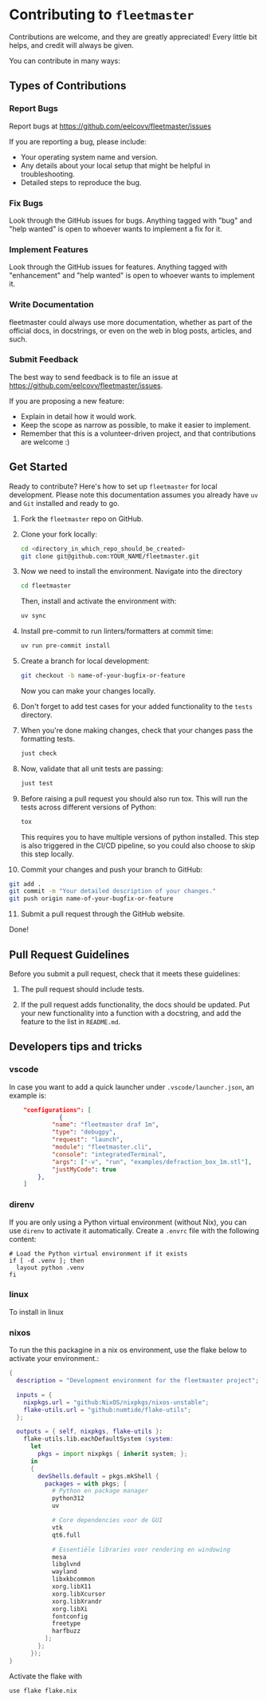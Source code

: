 # Contributing to `fleetmaster`

Contributions are welcome, and they are greatly appreciated!
Every little bit helps, and credit will always be given.

You can contribute in many ways:

## Types of Contributions

### Report Bugs

Report bugs at <https://github.com/eelcovv/fleetmaster/issues>

If you are reporting a bug, please include:

- Your operating system name and version.
- Any details about your local setup that might be helpful in troubleshooting.
- Detailed steps to reproduce the bug.

### Fix Bugs

Look through the GitHub issues for bugs.
Anything tagged with "bug" and "help wanted" is open to whoever wants to implement a fix for it.

### Implement Features

Look through the GitHub issues for features.
Anything tagged with "enhancement" and "help wanted" is open to whoever wants to implement it.

### Write Documentation

fleetmaster could always use more documentation, whether as part of the official docs, in docstrings, or even on the web in blog posts, articles, and such.

### Submit Feedback

The best way to send feedback is to file an issue at <https://github.com/eelcovv/fleetmaster/issues>.

If you are proposing a new feature:

- Explain in detail how it would work.
- Keep the scope as narrow as possible, to make it easier to implement.
- Remember that this is a volunteer-driven project, and that contributions
  are welcome :)

## Get Started

Ready to contribute? Here's how to set up `fleetmaster` for local development.
Please note this documentation assumes you already have `uv` and `Git` installed and ready to go.

1. Fork the `fleetmaster` repo on GitHub.

2. Clone your fork locally:

   ```bash
   cd <directory_in_which_repo_should_be_created>
   git clone git@github.com:YOUR_NAME/fleetmaster.git
   ```

3. Now we need to install the environment. Navigate into the directory

   ```bash
   cd fleetmaster
   ```

   Then, install and activate the environment with:

   ```bash
   uv sync
   ```

4. Install pre-commit to run linters/formatters at commit time:

   ```bash
   uv run pre-commit install
   ```

5. Create a branch for local development:

   ```bash
   git checkout -b name-of-your-bugfix-or-feature
   ```

   Now you can make your changes locally.

6. Don't forget to add test cases for your added functionality to the `tests` directory.

7. When you're done making changes, check that your changes pass the formatting tests.

   ```bash
   just check
   ```

8. Now, validate that all unit tests are passing:

   ```bash
   just test
   ```

9. Before raising a pull request you should also run tox.
   This will run the tests across different versions of Python:

   ```bash
   tox
   ```

   This requires you to have multiple versions of python installed.
   This step is also triggered in the CI/CD pipeline, so you could also choose to skip this step locally.

10. Commit your changes and push your branch to GitHub:

```bash
git add .
git commit -m "Your detailed description of your changes."
git push origin name-of-your-bugfix-or-feature
```

11. Submit a pull request through the GitHub website.

Done!

## Pull Request Guidelines

Before you submit a pull request, check that it meets these guidelines:

1. The pull request should include tests.

2. If the pull request adds functionality, the docs should be updated.
   Put your new functionality into a function with a docstring, and add the feature to the list in `README.md`.

## Developers tips and tricks

### vscode

In case you want to add a quick launcher under `.vscode/launcher.json`, an example is:

```json
    "configurations": [
              {
            "name": "fleetmaster draf 1m",
            "type": "debugpy",
            "request": "launch",
            "module": "fleetmaster.cli",
            "console": "integratedTerminal",
            "args": ["-v", "run", "examples/defraction_box_1m.stl"],
            "justMyCode": true
        },
    ]
```

### direnv

If you are only using a Python virtual environment (without Nix), you can use `direnv` to activate it automatically.
Create a `.envrc` file with the following content:

```shell
# Load the Python virtual environment if it exists
if [ -d .venv ]; then
  layout python .venv
fi
```

### linux

To install in linux

### nixos

To run the this packagine in a nix os environment, use the flake below to activate your environment.:

```nix
{
  description = "Development environment for the fleetmaster project";

  inputs = {
    nixpkgs.url = "github:NixOS/nixpkgs/nixos-unstable";
    flake-utils.url = "github:numtide/flake-utils";
  };

  outputs = { self, nixpkgs, flake-utils }:
    flake-utils.lib.eachDefaultSystem (system:
      let
        pkgs = import nixpkgs { inherit system; };
      in
      {
        devShells.default = pkgs.mkShell {
          packages = with pkgs; [
            # Python en package manager
            python312
            uv

            # Core dependencies voor de GUI
            vtk
            qt6.full

            # Essentiële libraries voor rendering en windowing
            mesa
            libglvnd
            wayland
            libxkbcommon
            xorg.libX11
            xorg.libXcursor
            xorg.libXrandr
            xorg.libXi
            fontconfig
            freetype
            harfbuzz
          ];
        };
      });
}
```

Activate the flake with

```
use flake flake.nix

```
